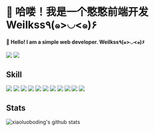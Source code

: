 # 🤪 哈喽！我是一个憨憨前端开发 Weilkss٩(๑>◡<๑)۶
#### 🤪 Hello! I am a simple web developer. Weilkss٩(๑>◡<๑)۶

[![](https://img.shields.io/badge/-@weilkss-%23181717?style=flat-square&logo=github)](https://github.com/weilkss)
![](https://img.shields.io/badge/web-developer-brightgreen)

## Skill
![](https://img.shields.io/badge/-HTML-brightgreen)
![](https://img.shields.io/badge/-CSS-green)
![](https://img.shields.io/badge/-JavaScript-yellowgreen)
![](https://img.shields.io/badge/-React-yellow)
![](https://img.shields.io/badge/-Vue-orange)
![](https://img.shields.io/badge/-JQuery-red)
![](https://img.shields.io/badge/-Webpack-lightgrey)
![](https://img.shields.io/badge/-NodeJs-blue)
![](https://img.shields.io/badge/-TypeScript-brown)
![](https://img.shields.io/badge/-Java-purple)
![](https://img.shields.io/badge/-SpringBoot-bronze)

## Stats

![xiaoluoboding's github stats](https://github-readme-stats.vercel.app/api?username=weilkss&show_icons=true&title_color=fff&icon_color=79ff97&text_color=9f9f9f&bg_color=151515)
